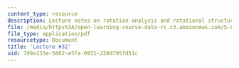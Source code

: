 ```yaml
---
content_type: resource
description: Lecture notes on rotation analysis and rotational structure.
file: /media/https%3A/open-learning-course-data-rc.s3.amazonaws.com/5-80-small-molecule-spectroscopy-and-dynamics-fall-2008/7d9a133e5662e5fe0931228d795fd51c_32_580ln_fa08.pdf
file_type: application/pdf
resourcetype: Document
title: 'Lecture #32'
uid: 7d9a133e-5662-e5fe-0931-228d795fd51c
---
```

